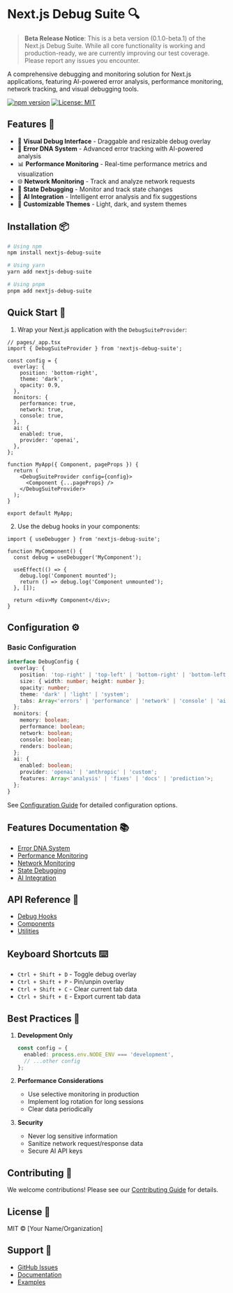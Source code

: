 # Next.js Debug Suite 🔍

> **Beta Release Notice**: This is a beta version (0.1.0-beta.1) of the Next.js Debug Suite. While all core functionality is working and production-ready, we are currently improving our test coverage. Please report any issues you encounter.

A comprehensive debugging and monitoring solution for Next.js applications, featuring AI-powered error analysis, performance monitoring, network tracking, and visual debugging tools.

[![npm version](https://badge.fury.io/js/nextjs-debug-suite.svg)](https://badge.fury.io/js/nextjs-debug-suite)
[![License: MIT](https://img.shields.io/badge/License-MIT-yellow.svg)](https://opensource.org/licenses/MIT)

## Features 🚀

- 🎯 **Visual Debug Interface** - Draggable and resizable debug overlay
- 🧬 **Error DNA System** - Advanced error tracking with AI-powered analysis
- 📊 **Performance Monitoring** - Real-time performance metrics and visualization
- 🌐 **Network Monitoring** - Track and analyze network requests
- 🔄 **State Debugging** - Monitor and track state changes
- 🤖 **AI Integration** - Intelligent error analysis and fix suggestions
- 🎨 **Customizable Themes** - Light, dark, and system themes

## Installation 📦

```bash
# Using npm
npm install nextjs-debug-suite

# Using yarn
yarn add nextjs-debug-suite

# Using pnpm
pnpm add nextjs-debug-suite
```

## Quick Start 🚀

1. Wrap your Next.js application with the `DebugSuiteProvider`:

```tsx
// pages/_app.tsx
import { DebugSuiteProvider } from 'nextjs-debug-suite';

const config = {
  overlay: {
    position: 'bottom-right',
    theme: 'dark',
    opacity: 0.9,
  },
  monitors: {
    performance: true,
    network: true,
    console: true,
  },
  ai: {
    enabled: true,
    provider: 'openai',
  },
};

function MyApp({ Component, pageProps }) {
  return (
    <DebugSuiteProvider config={config}>
      <Component {...pageProps} />
    </DebugSuiteProvider>
  );
}

export default MyApp;
```

2. Use the debug hooks in your components:

```tsx
import { useDebugger } from 'nextjs-debug-suite';

function MyComponent() {
  const debug = useDebugger('MyComponent');

  useEffect(() => {
    debug.log('Component mounted');
    return () => debug.log('Component unmounted');
  }, []);

  return <div>My Component</div>;
}
```

## Configuration ⚙️

### Basic Configuration

```typescript
interface DebugConfig {
  overlay: {
    position: 'top-right' | 'top-left' | 'bottom-right' | 'bottom-left';
    size: { width: number; height: number };
    opacity: number;
    theme: 'dark' | 'light' | 'system';
    tabs: Array<'errors' | 'performance' | 'network' | 'console' | 'ai'>;
  };
  monitors: {
    memory: boolean;
    performance: boolean;
    network: boolean;
    console: boolean;
    renders: boolean;
  };
  ai: {
    enabled: boolean;
    provider: 'openai' | 'anthropic' | 'custom';
    features: Array<'analysis' | 'fixes' | 'docs' | 'prediction'>;
  };
}
```

See [Configuration Guide](./docs/configuration.md) for detailed configuration options.

## Features Documentation 📚

- [Error DNA System](./docs/error-dna.md)
- [Performance Monitoring](./docs/performance.md)
- [Network Monitoring](./docs/network.md)
- [State Debugging](./docs/state.md)
- [AI Integration](./docs/ai-integration.md)

## API Reference 📖

- [Debug Hooks](./docs/api/hooks.md)
- [Components](./docs/api/components.md)
- [Utilities](./docs/api/utilities.md)

## Keyboard Shortcuts ⌨️

- `Ctrl + Shift + D` - Toggle debug overlay
- `Ctrl + Shift + P` - Pin/unpin overlay
- `Ctrl + Shift + C` - Clear current tab data
- `Ctrl + Shift + E` - Export current tab data

## Best Practices 🎯

1. **Development Only**
   ```typescript
   const config = {
     enabled: process.env.NODE_ENV === 'development',
     // ...other config
   };
   ```

2. **Performance Considerations**
   - Use selective monitoring in production
   - Implement log rotation for long sessions
   - Clear data periodically

3. **Security**
   - Never log sensitive information
   - Sanitize network request/response data
   - Secure AI API keys

## Contributing 🤝

We welcome contributions! Please see our [Contributing Guide](./CONTRIBUTING.md) for details.

## License 📄

MIT © [Your Name/Organization]

## Support 💬

- [GitHub Issues](https://github.com/yourusername/nextjs-debug-suite/issues)
- [Documentation](./docs)
- [Examples](./examples) 